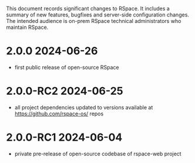 This document records significant changes to RSpace.
It includes a summary of new features, bugfixes and server-side configuration changes.
The intended audience is on-prem RSpace technical administrators who maintain RSpace.

# 2.0.0 2024-06-26

- first public release of open-source RSpace 

# 2.0.0-RC2 2024-06-25

- all project dependencies updated to versions available at https://github.com/rspace-os/ repos 

# 2.0.0-RC1 2024-06-04

- private pre-release of open-source codebase of rspace-web project 
